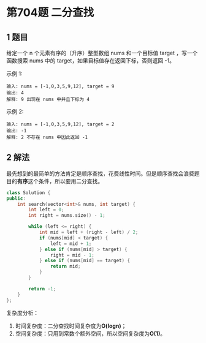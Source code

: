 # 第704题 二分查找

## 1 题目

给定一个 n 个元素有序的（升序）整型数组 nums 和一个目标值 target  ，写一个函数搜索 nums 中的 target，如果目标值存在返回下标，否则返回 -1。

示例 1:

```
输入: nums = [-1,0,3,5,9,12], target = 9
输出: 4
解释: 9 出现在 nums 中并且下标为 4
```

示例 2:

```
输入: nums = [-1,0,3,5,9,12], target = 2
输出: -1
解释: 2 不存在 nums 中因此返回 -1
```

## 2 解法

最先想到的最简单的方法肯定是顺序查找，花费线性时间。但是顺序查找会浪费题目的**有序**这个条件，所以要用二分查找。

```c++
class Solution {
public:
    int search(vector<int>& nums, int target) {
        int left = 0;
        int right = nums.size() - 1;

        while (left <= right) {
            int mid = left + (right - left) / 2;
            if (nums[mid] < target) {
                left = mid + 1;
            } else if (nums[mid] > target) {
                right = mid - 1;
            } else if (nums[mid] == target) {
                return mid;
            }
        }

        return -1;
    }
};
```

复杂度分析：

1. 时间复杂度：二分查找时间复杂度为**O(logn)**；
2. 空间复杂度：只用到常数个额外空间，所以空间复杂度为**O(1)**。